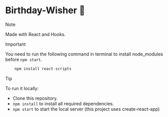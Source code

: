 # Birthday-Wisher 🎉
> [!NOTE]
> Made with React and Hooks.


> [!IMPORTANT]
> You need to run the following command in terminal to install node_modules before `npm start`.
```javascript
    npm install react-scripts
```

>[!TIP]
>To run it locally:
>* Clone this repository.
>* `npm install` to install all required dependencies.
>* `npm start` to start the local server (this project uses create-react-app)

